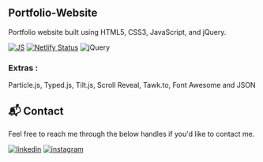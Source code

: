 ## Portfolio-Website
Portfolio website built using HTML5, CSS3, JavaScript, and jQuery.

[![JS](https://img.shields.io/badge/javascript%20-%23323330.svg?&style=for-the-badge&logo=javascript&logoColor=%23F7DF1E)](https://github.com/KrishnaSingh9098/Portfolio-Website/search?l=javascript)
[![Netlify Status](https://api.netlify.com/api/v1/badges/c2ec9d15-03ac-4492-bb0f-5180fd0bcb6f/deploy-status)](https://app.netlify.com/sites/krishnasingh-portfolio/deploys)
<img alt="jQuery" src="https://img.shields.io/badge/jquery-%230769AD.svg?style=for-the-badge&logo=jquery&logoColor=white"/>

### Extras : 
Particle.js, Typed.js, Tilt.js, Scroll Reveal, Tawk.to, Font Awesome and JSON


<h2>📬 Contact</h2>

Feel free to reach me through the below handles if you'd like to contact me.

[![linkedin](https://img.shields.io/badge/LinkedIn-0077B5?style=for-the-badge&logo=linkedin&logoColor=white)](https://www.linkedin.com/in/krishna-pratap-singh-10b299203)
[![instagram](https://img.shields.io/badge/Instagram-E4405F?style=for-the-badge&logo=instagram&logoColor=white)](https://www.instagram.com/_krishnaSingh_04)
